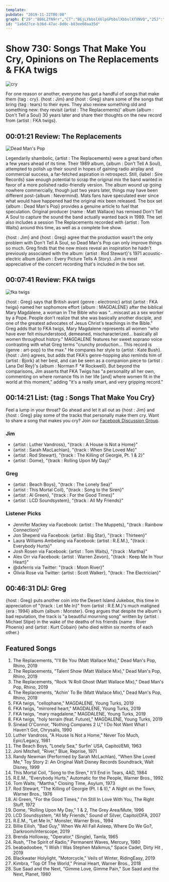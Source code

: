```yaml
---
template: 
pubdate: "2019-11-22T00:00"
graph: {"29":"BB6LZfN9rr","CT":"BEjLYbbslX6lpGPbbslXbbslXfXNVQ","25J":"4srM4GpggZ"}
id: "1a6d27ce-b36d-47ac-8d0c-b83ee08aa35d"
---
```






# Show 730: Songs That Make You Cry, Opinions on The Replacements & FKA twigs

![cry](https://static.soundopinions.org/images/2019/cry.png)

For one reason or another, everyone has got a handful of songs that make them {tag : cry}. {host : Jim} and {host : Greg} share some of the songs that bring {tag : tears} to their eyes. They also review something old and something new: they revisit {artist : The Replacements}' album {album : Don't Tell a Soul} 30 years later and share their thoughts on the new record from {artist : FKA twigs}.



## 00:01:21 Review: The Replacements

![Dead Man's Pop](https://static.soundopinions.org/assets/730/290.jpg)

Legendarily shambolic, {artist : The Replacements} were a great band often a few years ahead of its time. Their 1989 album, {album : Don't Tell A Soul}, attempted to polish up their sound in hopes of gaining radio airplay and commercial success, a far-fetched aspiration in retrospect. Still, {label : Sire Records} saw enough potential to scrap the original mix the band wanted in favor of a more polished radio-friendly version. The album wound up going nowhere commercially, though just two years later, things may have been different post-{album : Nevermind}. Mats fans have speculated ever since what would have happened had the original mix been released. The box set {album : Dead Man's Pop} provides a genuine article to fuel that speculation. Original producer {name : Matt Wallace} has remixed Don't Tell A Soul to capture the sound the band actually wanted back in 1989. The set also includes a session The Replacements recorded with {artist : Tom Waits} around this time, as well as a complete live show.

{host : Jim} and {host : Greg} agree that the production wasn't the only problem with Don't Tell A Soul, so Dead Man's Pop can only improve things so much. Greg finds that the new mixes reveal an inspiration he hadn't previously associated with the album: {artist : Rod Stewart}'s 1971 acoustic-electric album {album : Every Picture Tells A Story}. Jim is most appreciative of the concert recording that's included in the box set.



## 00:07:41 Review: FKA twigs

![fka twigs](https://static.soundopinions.org/assets/730/CT0.jpg)

{host : Greg} says that British avant {genre : electronic} artist {artist : FKA twigs} named her sophomore effort {album : MAGDALENE} after the biblical Mary Magdalene, a woman in The Bible who was "…miscast as a sex worker by a Pope. People don't realize that she was basically another disciple, and one of the greatest advocates of Jesus Christ's teachings in the Bible." Greg adds that to FKA twigs, Mary Magdalene represents all women "who have ever felt misunderstood, demeaned, mischaracterized… basically all women throughout history." MAGDALENE features her sweet soprano voice contrasting with what Greg terms "crunchy production... This record is {genre : art-pop} to the max." He compares her style to {artist : Kate Bush}. {host : Jim} agrees, but adds that FKA's genre-hopping also reminds him of {artist : Bjork} at her best, and can be seen as a companion piece to {artist : Lana Del Rey}'s {album : Norman F *#$%&$ Rockwell}. But beyond the comparisons, Jim asserts that FKA Twigs has "a personality all her own, commenting on where romance fits in her life [and] where women fit in the world at this moment," adding "it's a really smart, and very gripping record."



## 00:14:21 List: {tag : Songs That Make You Cry}

Feel a lump in your throat? Go ahead and let it all out as {host : Jim} and {host : Greg} play some of the tracks that personally make them cry. Want to share a song that makes you cry? Join our [Facebook Discussion Group](https://www.facebook.com/groups/370085227250935/?ref=pages_profile_groups_tab&source_id=7821606430).


### Jim

- {artist : Luther Vandross}, "{track : A House is Not a Home}"
- {artist : Sarah MacLachlan}, "{track : When She Loved Me}"
- {artist : Rod Stewart}, "{track : The Killing of Georgie, Pt. 1 & 2}"
- {artist : Dome}, "{track : Rolling Upon My Day}"


### Greg

- {artist : Beach Boys}, "{track : The Lonely Sea}"
- {artist : This Mortal Coil}, "{track : Song to the Siren}"
- {artist : Al Green}, "{track : For the Good Times}"
- {artist : LCD Soundsystem}, "{track : All My Friends}"


### Listener Picks

- Jennifer Mackey via Facebook: {artist : The Muppets}, "{track : Rainbow Connection}"
- Jon Sheperd via Facebook: {artist : Big Star}, "{track : Thirteen}"
- Laura Williams Ambelang via Facebook: {artist : R.E.M.}, "{track : Everybody Hurts}"
- Josh Rosen via Facebook: {artist : Tom Waits}, "{track : Martha}"
- Alex Orr via Facebook: {artist : Warren Zevon}, "{track : Keep Me In Your Heart}"
- @dxferris via Twitter: "{track : Moon River}"
- Olivia Rose via Twitter: {artist : Scott Walker}, "{track : The Electrician}"



## 00:46:31 DIJ: Greg

{host : Greg} puts another coin into the Desert Island Jukebox, this time in appreciation of "{track : Let Me In}" from {artist : R.E.M.}'s much maligned {era : 1994} album {album : Monster}. Greg argues that despite the album's bad reputation, the track is "a beautiful mourning song" written by {artist : Michael Stipe} in the wake of the deaths of his friends {name : River Phoenix} and {artist : Kurt Cobain} (who died within six months of each other.)



## Featured Songs

1. The Replacements, "I'll Be You (Matt Wallace Mix)," Dead Man's Pop, Rhino, 2019
2. The Replacements, "Talent Show (Matt Wallace Mix)," Dead Man's Pop, Rhino, 2019
3. The Replacements, "Rock 'N Roll Ghost (Matt Wallace Mix)," Dead Man's Pop, Rhino, 2019
4. The Replacements, "Achin' To Be (Matt Wallace Mix)," Dead Man's Pop, Rhino, 2019
5. FKA twigs, "cellophane," MAGDALENE, Young Turks, 2019
6. FKA twigs, "mirrored heart," MAGDALENE, Young Turks, 2019
7. FKA twigs, "mary magdalene," MAGDALENE, Young Turks, 2019
8. FKA twigs, "holy terrain (feat. Future)," MAGDALENE, Young Turks, 2019
9. Sinéad O'Connor, "Nothing Compares 2 U," I Do Not Want What I Haven't Got, Chrysalis, 1990
10. Luther Vandross, "A House Is Not a Home," Never Too Much, Epic/Legacy, 1981
11. The Beach Boys, "Lonely Sea," Surfin' USA, Capitol/EMI, 1963
12. Joni Mitchell, "River," Blue, Reprise, 1971
13. Randy Newman (Performed by Sarah McLachlan), "When She Loved Me," Toy Story 2: An Original Walt Disney Records Soundtrack, Walt Disney, 1999
14. This Mortal Coil, "Song to the Siren," It'll End in Tears, 4AD, 1984
15. R.E.M., "Everybody Hurts," Automatic for the People, Warner Bros., 1992
16. Tom Waits, "Martha," Closing Time, Asylum, 1973
17. Rod Stewart, "The Killing of Georgie (Pt. I & II)," A Night on the Town, Warner Bros., 1976
18. Al Green, "For the Good Times," I'm Still In Love With You, The Right Stuff, 1972
19. Dome, "Rolling Upon My Day," 1 & 2, The Grey Area/Mute, 1996
20. LCD Soundsystem, "All My Friends," Sound of Silver, Capitol/DFA, 2007
21. R.E.M., "Let Me In," Monster, Warner Bros., 1994
22. Billie Eilish, "Bad Guy," When We All Fall Asleep, Where Do We Go?, Darkroom/Interscope, 2019
23. Brenda Holloway, "Operator," (Single), Tamla, 1965
24. Rush, "The Spirit of Radio," Permanent Waves, Mercury, 1980
25. beabadoobee, "I Wish I Was Stephen Malkmus," Space Cadet, Dirty Hit , 2019
26. Blackwater Holylight, "Motorcycle," Veils of Winter, RidingEasy, 2019
27. Kimbra, "Top Of The World," Primal Heart, Warner Bros., 2018
28. Sue Saad and the Next, "Gimme Love, Gimme Pain," Sue Saad and the Next, Planet, 1980